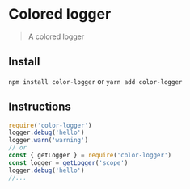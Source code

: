 # Colored logger

> A colored logger

## Install
`npm install color-logger`
or
`yarn add color-logger`

## Instructions

```js
require('color-logger')
logger.debug('hello')
logger.warn('warning')
// or
const { getLogger } = require('color-logger')
const logger = getLogger('scope')
logger.debug('hello')
//...
```
